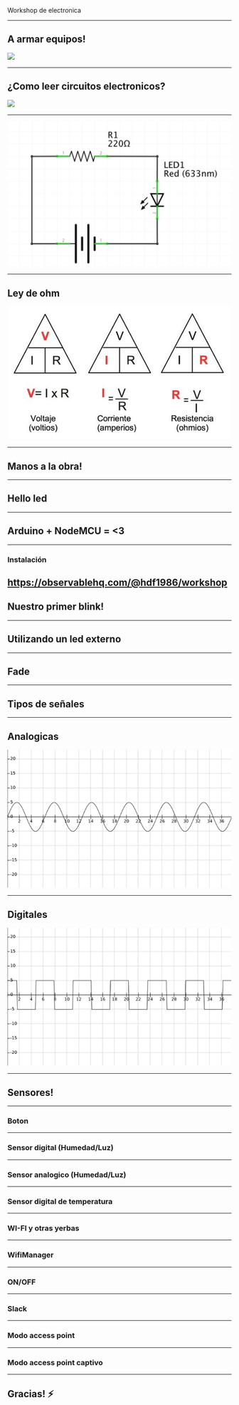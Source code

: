 Workshop de electronica

---

## A armar equipos!

![](https://media.giphy.com/media/3rgXBrLlRs4ZlpnVDO/source.gif)

---

## ¿Como leer circuitos electronicos?

![](https://media.giphy.com/media/lM86pZcDxfx5e/giphy.gif)


---

![](assets/basic_led.png)

---
## Ley de ohm

![](assets/ohm.jpg)


---
## Manos a la obra!

---

## Hello led

---
## Arduino + NodeMCU = <3

---
### Instalación

https://observablehq.com/@hdf1986/workshop
---
## Nuestro primer blink!
---
## Utilizando un led externo
---
## Fade

---
## Tipos de señales

---
## Analogicas
![](assets/analog_signal.png)

---
## Digitales
![](assets/digital_signal.png)

---
## Sensores!

---
### Boton

---
### Sensor digital (Humedad/Luz)

---
### Sensor analogico (Humedad/Luz)


---
### Sensor digital de temperatura

---
### WI-FI y otras yerbas

---
### WifiManager

---
### ON/OFF

---
### Slack

---
### Modo access point

---
### Modo access point captivo

---

## Gracias! ⚡
